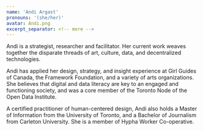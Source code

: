 ```yaml
---
name: 'Andi Argast'
pronouns: '(she/her)'
avatar: Andi.png
excerpt_separator: <!-- more -->
---
```

Andi is a strategist, researcher and facilitator. Her current work weaves together the disparate threads of art, culture, data, and decentralized technologies.
<!-- more -->

Andi has applied her design, strategy, and insight experience at Girl Guides of Canada, the Framework Foundation, and a variety of arts organizations. She believes that digital and data literacy are key to an engaged and functioning society, and was a core member of the Toronto Node of the Open Data Institute. 

A certified practitioner of human-centered design, Andi also holds a Master of Information from the University of Toronto, and a Bachelor of Journalism from Carleton University. She is a member of Hypha Worker Co-operative.
      
